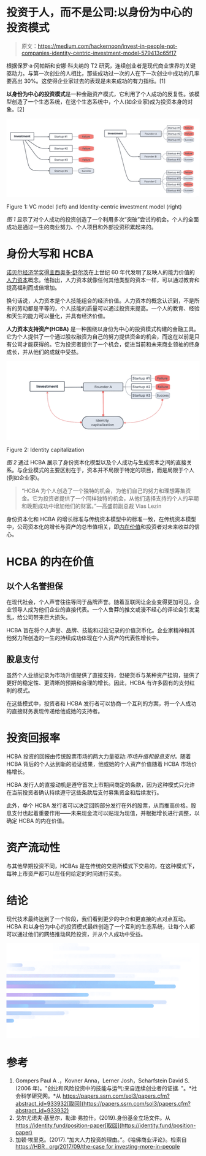 # 投资于人，而不是公司:以身份为中心的投资模式

> 原文：<https://medium.com/hackernoon/invest-in-people-not-companies-identity-centric-investment-model-579413c65f17>

根据保罗·a·冈帕斯和安娜·科夫纳的 T2 研究，连续创业者是现代商业世界的关键驱动力。与第一次创业的人相比，那些成功过一次的人在下一次创业中成功的几率要高出 30%。这使得企业家过去的表现是未来成功的有力指标。[1]

**以身份为中心的投资模式**是一种金融资产模式，它利用了个人成功的反复性。该模型创造了一个生态系统，在这个生态系统中，个人(如企业家)成为投资本身的对象。[2]

![](img/cfd239782007a48f742dedc44d85fc3a.png)

Figure 1: VC model (left) and Identity-centric investment model (right)

*图 1* 显示了对个人成功的投资创造了一个利用多次“突破”尝试的机会。个人的全面成功是通过一生的商业努力、个人项目和外部投资积累起来的。

# 身份大写和 HCBA

[诺贝尔经济学奖得主西奥多·舒尔茨](https://en.wikipedia.org/wiki/Theodore_Schultz)在上世纪 60 年代发明了反映人的能力价值的[人力资本](https://en.wikipedia.org/wiki/Human_capital)概念。他指出，人力资本就像任何其他类型的资本一样，可以通过教育和提高福利而成倍增加。

换句话说，人力资本是个人技能组合的经济价值。人力资本的概念认识到，不是所有的劳动都是平等的，个人技能的质量可以通过投资来提高。一个人的教育、经验和天生的能力可以量化，并具有经济价值。

**人力资本支持资产(HCBA)** 是一种围绕以身份为中心的投资模式构建的金融工具。它为个人提供了一个通过股权融资为自己的努力提供资金的机会，而这在以前是只有公司才能获得的。它为投资者提供了一个机会，促进当前和未来商业领袖的终身成长，并从他们的成就中受益。

![](img/79e9820389ea739b0b53144fdd99b561.png)

Figure 2: Identity capitalization

*图 2* 通过 HCBA 展示了身份资本化模型以及个人成功与生成资本之间的直接关系。与企业模式的主要区别在于，资本并不局限于特定的项目，而是局限于个人(例如企业家)。

> “HCBA 为个人创造了一个独特的机会，为他们自己的努力和理想筹集资金。它为投资者提供了一个同样独特的机会，从他们选择支持的个人的早期和晚期成功中增加他们的财富。”—高盛前副总裁 Vlas Lezin

身份资本化和 HCBA 的增长标准与传统资本模型中的标准一致，在传统资本模型中，公司资本化的增长与资产的总市值相关，即[内在价值](https://en.wikipedia.org/wiki/Intrinsic_value_(finance))和投资者对未来收益的信心。

# HCBA 的内在价值

## 以个人名誉担保

在现代社会，个人声誉往往等同于品牌声誉。随着互联网让企业变得更加可见，企业领导人成为他们企业的直接代表。一个人鲁莽的推文或漫不经心的评论会引发混乱，给公司带来巨大损失。

HCBA 旨在将个人声誉、品牌、技能和过往记录的价值货币化。企业家精神和其他努力所创造的一生的持续成功体现在个人资产的代表性增长中。

## 股息支付

虽然个人业绩记录为市场升值提供了直接支持，但硬货币与某种资产挂钩，提供了更好的稳定性、更清晰的预期和合理的增长。因此，HCBA 有许多固有的支付红利的模式。

在这些模式中，投资者和 HCBA 发行者可以协商一个互利的方案，将一个人成功的直接财务表现传递给他或她的支持者。

# 投资回报率

HCBA 投资的回报由传统股票市场的两大力量驱动:*市场升值和股息支付*。随着 HCBA 背后的个人达到新的验证结果，他或她的个人资产价值随着 HCBA 市场价格增长。

HCBA 发行人的直接动机是遵守首次上市期间商定的条款，因为这种模式只允许在当前投资者确认持续遵守这些条款后支付募集资金和后续发行。

此外，单个 HCBA 发行者可以决定回购部分发行在外的股票，从而推高价格。股息支付也起着重要作用——未来现金流可以贴现为现值，并根据增长进行调整，以确定 HCBA 的内在价值。

# 资产流动性

与其他早期投资不同，HCBAs 是在传统的交易所模式下交易的，在这种模式下，每种上市资产都可以在任何给定的时间进行买卖。

# 结论

现代技术最终达到了一个阶段，我们看到更少的中介和更直接的点对点互动。HCBA 和以身份为中心的投资模式最终创造了一个互利的生态系统，让每个人都可以通过他们的网络推动风险投资，并从个人成功中受益。

![](img/b8d9eb989d64c8689d58579d3e3d1837.png)

# 参考

1.  Gompers Paul A .，Kovner Anna，Lerner Josh，Scharfstein David S. (2006 年)。"创业和风险投资中的技能与运气:来自连续创业者的证据. "。*社会科学研究网。*从 https://papers.ssrn.com/sol3/papers.cfm?abstract_id=933932[取回](https://papers.ssrn.com/sol3/papers.cfm?abstract_id=933932)
2.  戈尔尤诺夫·基里尔，勒津·弗拉什。(2019).身份基金立场文件。从 https://identity.fund/position-paper[取回](https://identity.fund/position-paper)
3.  加顿·埃里克。(2017).“加大人力投资的理由。”。《哈佛商业评论》。检索自[https://HBR . org/2017/09/the-case for investing-more-in-people](https://hbr.org/2017/09/the-case-for-investing-more-in-people)